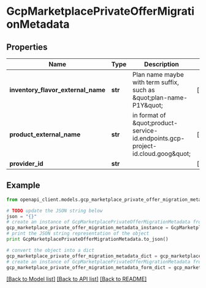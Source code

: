 # GcpMarketplacePrivateOfferMigrationMetadata


## Properties
Name | Type | Description | Notes
------------ | ------------- | ------------- | -------------
**inventory_flavor_external_name** | **str** | Plan name maybe with term suffix, such as \&quot;plan-name-P1Y\&quot; | [optional] 
**product_external_name** | **str** | in format of \&quot;product-service-id.endpoints.gcp-project-id.cloud.goog\&quot; | [optional] 
**provider_id** | **str** |  | [optional] 

## Example

```python
from openapi_client.models.gcp_marketplace_private_offer_migration_metadata import GcpMarketplacePrivateOfferMigrationMetadata

# TODO update the JSON string below
json = "{}"
# create an instance of GcpMarketplacePrivateOfferMigrationMetadata from a JSON string
gcp_marketplace_private_offer_migration_metadata_instance = GcpMarketplacePrivateOfferMigrationMetadata.from_json(json)
# print the JSON string representation of the object
print GcpMarketplacePrivateOfferMigrationMetadata.to_json()

# convert the object into a dict
gcp_marketplace_private_offer_migration_metadata_dict = gcp_marketplace_private_offer_migration_metadata_instance.to_dict()
# create an instance of GcpMarketplacePrivateOfferMigrationMetadata from a dict
gcp_marketplace_private_offer_migration_metadata_form_dict = gcp_marketplace_private_offer_migration_metadata.from_dict(gcp_marketplace_private_offer_migration_metadata_dict)
```
[[Back to Model list]](../README.md#documentation-for-models) [[Back to API list]](../README.md#documentation-for-api-endpoints) [[Back to README]](../README.md)


